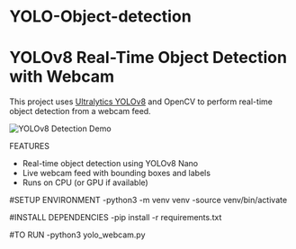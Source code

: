 # YOLO-Object-detection

# YOLOv8 Real-Time Object Detection with Webcam

This project uses [Ultralytics YOLOv8](https://github.com/ultralytics/ultralytics) and OpenCV to perform real-time object detection from a webcam feed.

![YOLOv8 Detection Demo](https://github.com/ultralytics/assets/raw/main/yolov8/example-output.jpg)

FEATURES

- Real-time object detection using YOLOv8 Nano 
- Live webcam feed with bounding boxes and labels
- Runs on CPU (or GPU if available)

#SETUP ENVIRONMENT
-python3 -m venv venv
-source venv/bin/activate

#INSTALL DEPENDENCIES
-pip install -r requirements.txt

#TO RUN
-python3 yolo_webcam.py

